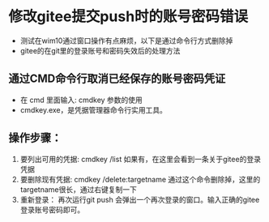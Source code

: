 # 修改gitee提交push时的账号密码错误

- 测试在wim10通过窗口操作有点麻烦，以下是通过命令行方式删除掉
- gitee的在git里的登录账号和密码失效后的处理方法

## 通过CMD命令行取消已经保存的账号密码凭证
- 在 cmd 里面输入: cmdkey 参数的使用
- cmdkey.exe，是凭据管理器命令行实用工具。



 
## 操作步骤：

1. 要列出可用的凭据:
   cmdkey /list
如果有，在这里会看到一条关于gitee的登录凭据
2. 要删除现有凭据:
   cmdkey /delete:targetname
通过这个命令删除掉，这里的targetname很长，通过右键复制一下
3. 重新登录：
   再次运行git push 会弹出一个再次登录的窗口。输入正确的gitee登录账号密码即可。





 

